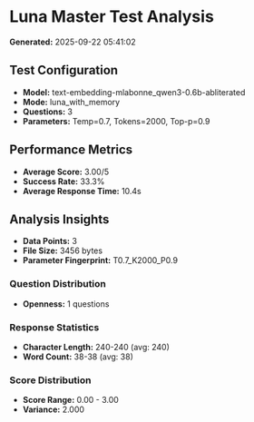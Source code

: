 # Luna Master Test Analysis

**Generated:** 2025-09-22 05:41:02

## Test Configuration
- **Model:** text-embedding-mlabonne_qwen3-0.6b-abliterated
- **Mode:** luna_with_memory
- **Questions:** 3
- **Parameters:** Temp=0.7, Tokens=2000, Top-p=0.9

## Performance Metrics
- **Average Score:** 3.00/5
- **Success Rate:** 33.3%
- **Average Response Time:** 10.4s

## Analysis Insights
- **Data Points:** 3
- **File Size:** 3456 bytes
- **Parameter Fingerprint:** T0.7_K2000_P0.9

### Question Distribution
- **Openness:** 1 questions

### Response Statistics
- **Character Length:** 240-240 (avg: 240)
- **Word Count:** 38-38 (avg: 38)

### Score Distribution
- **Score Range:** 0.00 - 3.00
- **Variance:** 2.000
